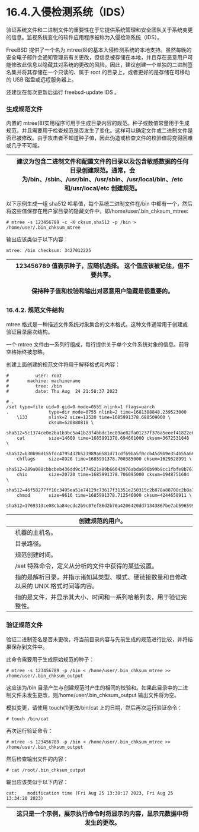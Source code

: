 # 16.4.入侵检测系统（IDS）

验证系统文件和二进制文件的重要性在于它提供系统管理和安全团队关于系统变更的信息。监视系统变化的软件应用程序被称为入侵检测系统（IDS）。

FreeBSD 提供了一个名为 mtree(8)的基本入侵检测系统的本地支持。虽然每晚的安全电子邮件会通知管理员有关更改，但信息被存储在本地，并且存在恶意用户可能修改此信息以隐藏其对系统的更改的风险。因此，建议创建一个单独的二进制签名集并将其存储在一个只读的、属于 root 的目录上，或者更好的是存储在可移动的 USB 磁盘或远程服务器上。

还建议在每次更新后运行 freebsd-update IDS 。

### 生成规范文件

内置的 mtree(8)实用程序可用于生成目录内容的规范。种子或数值常量用于生成规范，并且需要用于检查规范是否发生了变化。这样可以确定文件或二进制文件是否已被修改。由于攻击者不知道种子值，因此伪造或检查文件的校验值将变得困难或几乎不可能。

|  | 建议为包含二进制文件和配置文件的目录以及包含敏感数据的任何目录创建规范。通常，会为/bin、/sbin、/usr/bin、/usr/sbin、/usr/local/bin、/etc 和/usr/local/etc 创建规范。 |
| -- | ---------------------------------------------------------------------------------------------------------------------------------------------------------------------- |

以下示例生成一组 sha512 哈希值，每个系统二进制文件在/bin 中都有一个，然后将这些值保存在用户家目录的隐藏文件中，即/home/user/.bin_chksum_mtree:

```
# mtree -s 123456789 -c -K cksum,sha512 -p /bin > /home/user/.bin_chksum_mtree
```

输出应该类似于以下内容：

```
mtree: /bin checksum: 3427012225
```

|  | 123456789 值表示种子，应随机选择。 这个值应该被记住，但不要共享。<br /><br />保持种子值和校验和输出对恶意用户隐藏是很重要的。 |
| -- | ----------------------------------------------------------------------------------------------------------------------- |

### 16.4.2. 规范文件结构

mtree 格式是一种描述文件系统对象集合的文本格式。这种文件通常用于创建或验证目录层次结构。

一个 mtree 文件由一系列行组成，每行提供关于单个文件系统对象的信息。前导空格始终被忽略。

创建上面创建的规范文件将用于解释格式和内容：

```
#          user: root 
#       machine: machinename 
#          tree: /bin 
#          date: Thu Aug  24 21:58:37 2023 

# .
/set type=file uid=0 gid=0 mode=0555 nlink=1 flags=uarch 
.               type=dir mode=0755 nlink=2 time=1681388848.239523000 
    \133        nlink=2 size=12520 time=1685991378.688509000 \
                cksum=520880818 \
                sha512=5c1374ce0e2ba1b3bc5a41b23f4bbdc1ec89ae82fa01237f376a5eeef41822e68f1d8f75ec46b7bceb65396c122a9d837d692740fdebdcc376a05275adbd3471
    cat         size=14600 time=1685991378.694601000 cksum=3672531848 \ 
                sha512=b30b96d155fdc4795432b523989a6581d71cdf69ba5f0ccb45d9b9e354b55a665899b16aee21982fffe20c4680d11da4e3ed9611232a775c69f926e5385d53a2
    chflags     size=8920 time=1685991378.700385000 cksum=1629328991 \
                sha512=289a088cbbcbeb436dd9c1f74521a89b66643976abda696b99b9cc1fbfe8b76107c5b54d4a6a9b65332386ada73fc1bbb10e43c4e3065fa2161e7be269eaf86a
    chio        size=20720 time=1685991378.706095000 cksum=1948751604 \
                sha512=46f58277ff16c3495ea51e74129c73617f31351e250315c2b878a88708c2b8a7bb060e2dc8ff92f606450dbc7dd2816da4853e465ec61ee411723e8bf52709ee
    chmod       size=9616 time=1685991378.712546000 cksum=4244658911 \
                sha512=1769313ce08cba84ecdc2b9c07ef86d2b70a4206420dd71343867be7ab59659956f6f5a458c64e2531a1c736277a8e419c633a31a8d3c7ccc43e99dd4d71d630
```

|  | 创建规范的用户。                                                                       |
| -- | ---------------------------------------------------------------------------------------- |
|  | 机器的主机名。                                                                         |
|  | 目录路径。                                                                             |
|  | 规范创建时间。                                                                         |
|  | /set 特殊命令，定义从分析的文件中获得的某些设置。                                      |
|  | 指的是解析目录，并指示诸如其类型、模式、硬链接数量和自修改以来的 UNIX 格式时间等内容。 |
|  | 指的是文件，并显示其大小、时间和一系列哈希列表，用于验证完整性。                       |

### 验证规范文件

验证二进制签名是否未更改，将当前目录内容与先前生成的规范进行比较，并将结果保存到文件中。

此命令需要用于生成原始规范的种子：

```
# mtree -s 123456789 -p /bin < /home/user/.bin_chksum_mtree >> /home/user/.bin_chksum_output
```

这应该为/bin 目录产生与创建规范时产生的相同的校验和。如果此目录中的二进制文件未发生更改，则/home/user/.bin_chksum_output 输出文件将为空。

模拟变更，请使用 touch(1)更改/bin/cat 上的日期，然后再次运行验证命令：

```
# touch /bin/cat
```

再次运行验证命令：

```
# mtree -s 123456789 -p /bin < /home/user/.bin_chksum_mtree >> /home/user/.bin_chksum_output
```

然后检查输出文件的内容：

```
# cat /root/.bin_chksum_output
```

输出应该类似于以下内容：

```
cat:    modification time (Fri Aug 25 13:30:17 2023, Fri Aug 25 13:34:20 2023)
```

|  | 这只是一个示例，展示执行命令时将显示的内容，显示元数据中将发生的更改。 |
| -- | ------------------------------------------------------------------------ |

